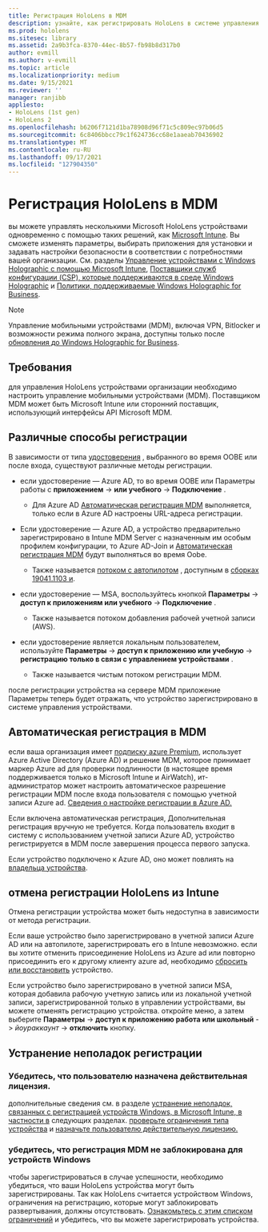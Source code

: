 ```yaml
---
title: Регистрация HoloLens в MDM
description: узнайте, как регистрировать HoloLens в системе управления мобильными устройствами (MDM) для упрощения управления несколькими устройствами.
ms.prod: hololens
ms.sitesec: library
ms.assetid: 2a9b3fca-8370-44ec-8b57-fb98b8d317b0
author: evmill
ms.author: v-evmill
ms.topic: article
ms.localizationpriority: medium
ms.date: 9/15/2021
ms.reviewer: ''
manager: ranjibb
appliesto:
- HoloLens (1st gen)
- HoloLens 2
ms.openlocfilehash: b6206f7121d1ba78908d96f71c5c809ec97b06d5
ms.sourcegitcommit: 6c8406bbcc79c1f624736cc68e1aaeab70436902
ms.translationtype: MT
ms.contentlocale: ru-RU
ms.lasthandoff: 09/17/2021
ms.locfileid: "127904350"
---
```

# <a name="enroll-hololens-in-mdm"></a>Регистрация HoloLens в MDM

вы можете управлять несколькими Microsoft HoloLens устройствами одновременно с помощью таких решений, как [Microsoft Intune](/intune/windows-holographic-for-business). Вы сможете изменять параметры, выбирать приложения для установки и задавать настройки безопасности в соответствии с потребностями вашей организации. См. разделы [Управление устройствами с Windows Holographic с помощью Microsoft Intune](/intune/windows-holographic-for-business), [Поставщики служб конфигурации (CSP), которые поддерживаются в среде Windows Holographic](https://msdn.microsoft.com/windows/hardware/commercialize/customize/mdm/configuration-service-provider-reference#hololens) и [Политики, поддерживаемые Windows Holographic for Business](https://msdn.microsoft.com/windows/hardware/commercialize/customize/mdm/policy-configuration-service-provider#hololenspolicies).

> [!NOTE]
> Управление мобильными устройствами (MDM), включая VPN, Bitlocker и возможности режима полного экрана, доступны только после [обновления до Windows Holographic for Business](hololens1-upgrade-enterprise.md).

## <a name="requirements"></a>Требования

 для управления HoloLens устройствами организации необходимо настроить управление мобильными устройствами (MDM). Поставщиком MDM может быть Microsoft Intune или сторонний поставщик, использующий интерфейсы API Microsoft MDM.

## <a name="different-ways-to-enroll"></a>Различные способы регистрации

В зависимости от типа [удостоверения](hololens-identity.md) , выбранного во время OOBE или после входа, существуют различные методы регистрации.

- если удостоверение — Azure AD, то во время OOBE или Параметры работы с **приложением**  ->  **или учебного**  ->  **Подключение** .
    - Для Azure AD [Автоматическая регистрация MDM](hololens-enroll-mdm.md#auto-enrollment-in-mdm) выполняется, только если в Azure AD настроены URL-адреса регистрации.

- Если удостоверение — Azure AD, а устройство предварительно зарегистрировано в Intune MDM Server с назначенным им особым профилем конфигурации, то Azure AD-Join и [Автоматическая регистрация MDM](hololens-enroll-mdm.md#auto-enrollment-in-mdm) будут выполняться во время Oobe.
    - Также называется [потоком с автопилотом](hololens2-autopilot.md) , доступным в [сборках 19041.1103 и](hololens-release-notes.md#windows-holographic-version-2004).


- если удостоверение — MSA, воспользуйтесь кнопкой **Параметры**  ->  **доступ к приложениям или учебного**  ->  **Подключение** .
    - Также называется потоком добавления рабочей учетной записи (AWS).
- если удостоверение является локальным пользователем, используйте **Параметры**  ->  **доступ к приложению или учебную**  ->  **регистрацию только в связи с управлением устройствами** .
    - Также называется чистым потоком регистрации MDM.

после регистрации устройства на сервере MDM приложение Параметры теперь будет отражать, что устройство зарегистрировано в системе управления устройствами.

## <a name="auto-enrollment-in-mdm"></a>Автоматическая регистрация в MDM

если ваша организация имеет [подписку azure Premium](https://azure.microsoft.com/overview/), использует Azure Active Directory (Azure AD) и решение MDM, которое принимает маркер Azure ad для проверки подлинности (в настоящее время поддерживается только в Microsoft Intune и AirWatch), ит-администратор может настроить автоматическое разрешение регистрации MDM после входа пользователя с помощью учетной записи Azure ad. [Сведения о настройке регистрации в Azure AD.](/mem/intune/enrollment/windows-enroll#enable-windows-10-automatic-enrollment)

Если включена автоматическая регистрация, Дополнительная регистрация вручную не требуется. Когда пользователь входит в систему с использованием учетной записи Azure AD, устройство регистрируется в MDM после завершения процесса первого запуска.

Если устройство подключено к Azure AD, оно может повлиять на [владельца устройства](security-adminless-os.md#device-owner).

## <a name="unenroll-hololens-from-intune"></a>отмена регистрации HoloLens из Intune

Отмена регистрации устройства может быть недоступна в зависимости от метода регистрации.

Если ваше устройство было зарегистрировано в учетной записи Azure AD или на автопилоте, зарегистрировать его в Intune невозможно. если вы хотите отменить присоединение HoloLens из Azure ad или повторно присоединить его к другому клиенту azure ad, необходимо [сбросить или восстановить](hololens-recovery.md#reset-the-device) устройство.

Если устройство было зарегистрировано в учетной записи MSA, которая добавила рабочую учетную запись или из локальной учетной записи, зарегистрированной только в управлении устройствами, вы можете отменять регистрацию устройства. откройте меню, а затем выберите **Параметры**  ->  **доступ к приложению работа или школьный**  ->  *йоураккаунт*  ->  **отключить** кнопку.

## <a name="enrollment-troubleshooting"></a>Устранение неполадок регистрации

### <a name="ensure-valid-license-is-assigned-to-the-user"></a>Убедитесь, что пользователю назначена действительная лицензия.

дополнительные сведения см. в разделе [устранение неполадок, связанных с регистрацией устройств Windows, в Microsoft Intune, в частности в](/troubleshoot/mem/intune/troubleshoot-windows-enrollment-errors) следующих разделах. [проверьте ограничения типа устройства](/troubleshoot/mem/intune/troubleshoot-windows-enrollment-errors#check-device-type-restrictions) и [назначьте пользователю действительную лицензию.](/troubleshoot/mem/intune/troubleshoot-windows-enrollment-errors#assign-a-valid-license-to-the-user)

### <a name="ensure-that-mdm-enrollment-isnt-blocked-for-windows-devices"></a>убедитесь, что регистрация MDM не заблокирована для устройств Windows

чтобы зарегистрироваться в случае успешности, необходимо убедиться, что ваши HoloLens устройства могут быть зарегистрированы. Так как HoloLens считается устройством Windows, ограничения на регистрацию, которые могут заблокировать развертывания, должны отсутствовать. [Ознакомьтесь с этим списком ограничений](/mem/intune/enrollment/enrollment-restrictions-set) и убедитесь, что вы можете зарегистрировать устройства.